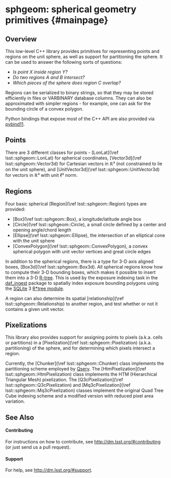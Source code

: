 sphgeom: spherical geometry primitives {#mainpage}
======================================

Overview
--------

This low-level C++ library provides primitives for representing points and
regions on the unit sphere, as well as support for partitioning the sphere.
It can be used to answer the following sorts of questions:

  - *Is point X inside region Y?*
  - *Do two regions A and B intersect?*
  - *Which pieces of the sphere does region C overlap?*

Regions can be serialized to binary strings, so that they may be stored
efficiently in files or VARBINARY database columns. They can also be
approximated with simpler regions - for example, one can ask for the
bounding circle of a convex polygon.

Python bindings that expose most of the C++ API are also provided via
[pybind11](https://pybind11.readthedocs.io/).

Points
------

There are 3 different classes for points -
[LonLat](\ref lsst::sphgeom::LonLat) for spherical coordinates,
[Vector3d](\ref lsst::sphgeom::Vector3d) for Cartesian vectors in ℝ³
(not constrained to lie on the unit sphere), and
[UnitVector3d](\ref lsst::sphgeom::UnitVector3d) for vectors in ℝ³ with
unit ℓ² norm.

Regions
-------

Four basic spherical [Region](\ref lsst::sphgeom::Region) types are
provided:

  - [Box](\ref lsst::sphgeom::Box), a longitude/latitude angle box
  - [Circle](\ref lsst::sphgeom::Circle), a small circle defined
    by a center and opening angle/chord length
  - [Ellipse](\ref lsst::sphgeom::Ellipse), the intersection of an
    elliptical cone with the unit sphere
  - [ConvexPolygon](\ref lsst::sphgeom::ConvexPolygon), a convex
    spherical polygon with unit vector vertices and great circle edges

In addition to the spherical regions, there is a type for 3-D axis aligned
boxes, [Box3d](\ref lsst::sphgeom::Box3d). All spherical regions know how
to compute their 3-D bounding boxes, which makes it possible to insert them
into a 3-D [R-tree](https://en.wikipedia.org/wiki/R-tree). This is used by the
exposure indexing task in the [daf_ingest](https://github.com/lsst/daf_ingest)
package to spatially index exposure bounding polygons using the
[SQLite](https://sqlite.org) 3
[R*tree module](https://www.sqlite.org/rtree.html).

A region can also determine its spatial
[relationship](\ref lsst::sphgeom::Relationship) to another region, and
test whether or not it contains a given unit vector.

Pixelizations
-------------

This library also provides support for assigning points to pixels (a.k.a.
cells or partitions) in a [Pixelization](\ref lsst::sphgeom::Pixelization)
(a.k.a. partitioning) of the sphere, and for determining which pixels
intersect a region.

Currently, the [Chunker](\ref lsst::sphgeom::Chunker) class implements
the partitioning scheme employed by [Qserv](https://github.com/lsst/qserv).
The [HtmPixelization](\ref lsst::sphgeom::HtmPixelization) class implements
the HTM (Hierarchical Triangular Mesh) pixelization. The
[Q3cPixelization](\ref lsst::sphgeom::Q3cPixelization) and
[Mq3cPixelization](\ref lsst::sphgeom::Mq3cPixelization) classes implement
the original Quad Tree Cube indexing scheme and a modified version with
reduced pixel area variation.

See Also
--------

#### Contributing

For instructions on how to contribute, see http://dm.lsst.org/#contributing
(or just send us a pull request).

#### Support

For help, see http://dm.lsst.org/#support.
